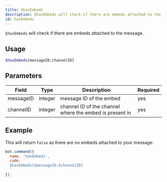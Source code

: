```yaml
---
title: $hasEmbeds 
description: $hasEmbeds will check if there are embeds attached to the message.
id: hasEmbeds
---
```


`$hasEmbeds` will check if there are embeds attached to the message.

## Usage

```php
$hasEmbeds[messageID;channelID]
```

## Parameters 

| Field     | Type    | Description                                             | Required |
| --------- | ------- | ------------------------------------------------------- | -------- |
| messageID | integer | message ID of the embed                                 | yes      |
| channelID | integer | channel ID of the channel where the embed is present in | yes      |


## Example

This will return `false` as there are no embeds attached to your message:

```javascript
bot.command({
  name: 'hasEmbeds',
  code: `
  $hasEmbeds[$messageID;$channelID]
  `
});
```
